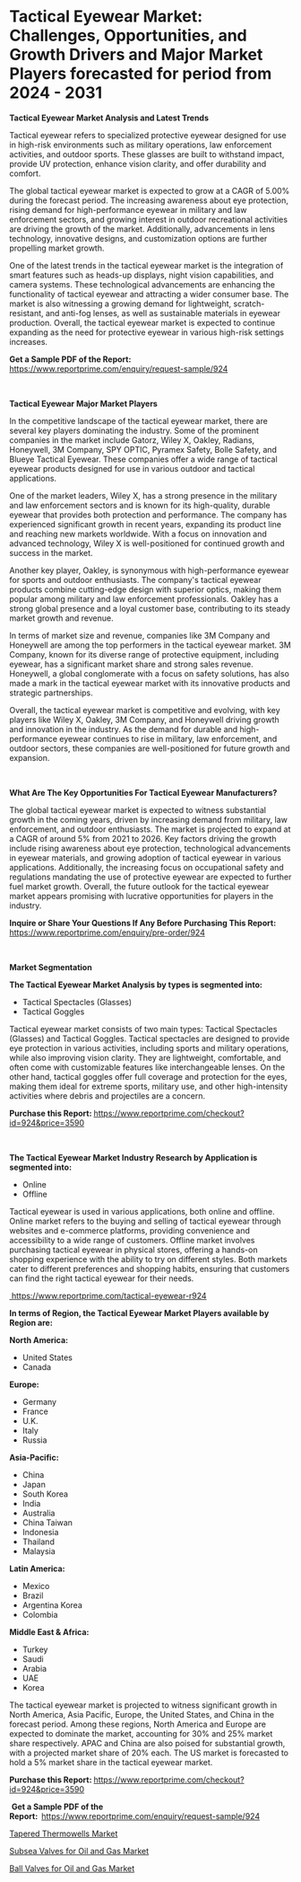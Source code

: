 <p><h1>Tactical Eyewear Market: Challenges, Opportunities, and Growth Drivers and Major Market Players forecasted for period from 2024 - 2031</h1></p><p><strong>Tactical Eyewear Market Analysis and Latest Trends</strong></p>
<p><p>Tactical eyewear refers to specialized protective eyewear designed for use in high-risk environments such as military operations, law enforcement activities, and outdoor sports. These glasses are built to withstand impact, provide UV protection, enhance vision clarity, and offer durability and comfort.</p><p>The global tactical eyewear market is expected to grow at a CAGR of 5.00% during the forecast period. The increasing awareness about eye protection, rising demand for high-performance eyewear in military and law enforcement sectors, and growing interest in outdoor recreational activities are driving the growth of the market. Additionally, advancements in lens technology, innovative designs, and customization options are further propelling market growth.</p><p>One of the latest trends in the tactical eyewear market is the integration of smart features such as heads-up displays, night vision capabilities, and camera systems. These technological advancements are enhancing the functionality of tactical eyewear and attracting a wider consumer base. The market is also witnessing a growing demand for lightweight, scratch-resistant, and anti-fog lenses, as well as sustainable materials in eyewear production. Overall, the tactical eyewear market is expected to continue expanding as the need for protective eyewear in various high-risk settings increases.</p></p>
<p><strong>Get a Sample PDF of the Report:&nbsp;</strong> <a href="https://www.reportprime.com/enquiry/request-sample/924">https://www.reportprime.com/enquiry/request-sample/924</a></p>
<p>&nbsp;</p>
<p><strong>Tactical Eyewear Major Market Players</strong></p>
<p><p>In the competitive landscape of the tactical eyewear market, there are several key players dominating the industry. Some of the prominent companies in the market include Gatorz, Wiley X, Oakley, Radians, Honeywell, 3M Company, SPY OPTIC, Pyramex Safety, Bolle Safety, and Blueye Tactical Eyewear. These companies offer a wide range of tactical eyewear products designed for use in various outdoor and tactical applications.</p><p>One of the market leaders, Wiley X, has a strong presence in the military and law enforcement sectors and is known for its high-quality, durable eyewear that provides both protection and performance. The company has experienced significant growth in recent years, expanding its product line and reaching new markets worldwide. With a focus on innovation and advanced technology, Wiley X is well-positioned for continued growth and success in the market.</p><p>Another key player, Oakley, is synonymous with high-performance eyewear for sports and outdoor enthusiasts. The company's tactical eyewear products combine cutting-edge design with superior optics, making them popular among military and law enforcement professionals. Oakley has a strong global presence and a loyal customer base, contributing to its steady market growth and revenue.</p><p>In terms of market size and revenue, companies like 3M Company and Honeywell are among the top performers in the tactical eyewear market. 3M Company, known for its diverse range of protective equipment, including eyewear, has a significant market share and strong sales revenue. Honeywell, a global conglomerate with a focus on safety solutions, has also made a mark in the tactical eyewear market with its innovative products and strategic partnerships.</p><p>Overall, the tactical eyewear market is competitive and evolving, with key players like Wiley X, Oakley, 3M Company, and Honeywell driving growth and innovation in the industry. As the demand for durable and high-performance eyewear continues to rise in military, law enforcement, and outdoor sectors, these companies are well-positioned for future growth and expansion.</p></p>
<p>&nbsp;</p>
<p><strong>What Are The Key Opportunities For Tactical Eyewear Manufacturers?</strong></p>
<p><p>The global tactical eyewear market is expected to witness substantial growth in the coming years, driven by increasing demand from military, law enforcement, and outdoor enthusiasts. The market is projected to expand at a CAGR of around 5% from 2021 to 2026. Key factors driving the growth include rising awareness about eye protection, technological advancements in eyewear materials, and growing adoption of tactical eyewear in various applications. Additionally, the increasing focus on occupational safety and regulations mandating the use of protective eyewear are expected to further fuel market growth. Overall, the future outlook for the tactical eyewear market appears promising with lucrative opportunities for players in the industry.</p></p>
<p><strong>Inquire or Share Your Questions If Any Before Purchasing This Report:</strong> <a href="https://www.reportprime.com/enquiry/pre-order/924">https://www.reportprime.com/enquiry/pre-order/924</a></p>
<p>&nbsp;</p>
<p><strong>Market Segmentation</strong></p>
<p><strong>The Tactical Eyewear Market Analysis by types is segmented into:</strong></p>
<p><ul><li>Tactical Spectacles (Glasses)</li><li>Tactical Goggles</li></ul></p>
<p><p>Tactical eyewear market consists of two main types: Tactical Spectacles (Glasses) and Tactical Goggles. Tactical spectacles are designed to provide eye protection in various activities, including sports and military operations, while also improving vision clarity. They are lightweight, comfortable, and often come with customizable features like interchangeable lenses. On the other hand, tactical goggles offer full coverage and protection for the eyes, making them ideal for extreme sports, military use, and other high-intensity activities where debris and projectiles are a concern.</p></p>
<p><strong>Purchase this Report:&nbsp;</strong><a href="https://www.reportprime.com/checkout?id=924&price=3590">https://www.reportprime.com/checkout?id=924&price=3590</a></p>
<p>&nbsp;</p>
<p><strong>The Tactical Eyewear Market Industry Research by Application is segmented into:</strong></p>
<p><ul><li>Online</li><li>Offline</li></ul></p>
<p><p>Tactical eyewear is used in various applications, both online and offline. Online market refers to the buying and selling of tactical eyewear through websites and e-commerce platforms, providing convenience and accessibility to a wide range of customers. Offline market involves purchasing tactical eyewear in physical stores, offering a hands-on shopping experience with the ability to try on different styles. Both markets cater to different preferences and shopping habits, ensuring that customers can find the right tactical eyewear for their needs.</p></p>
<p><a href="https://www.reportprime.com/tactical-eyewear-r924">&nbsp;https://www.reportprime.com/tactical-eyewear-r924</a></p>
<p><strong>In terms of Region, the Tactical Eyewear Market Players available by Region are:</strong></p>
<p>
    <p> <strong> North America: </strong>
        <ul>
            <li>United States</li>
            <li>Canada</li>
        </ul>
        </p> 
    <p> <strong> Europe: </strong>
        <ul>
            <li>Germany</li>
            <li>France</li>
            <li>U.K.</li>
            <li>Italy</li>
            <li>Russia</li>
        </ul>
        </p> 
    <p> <strong> Asia-Pacific: </strong>
        <ul>
            <li>China</li>
            <li>Japan</li>
            <li>South Korea</li>
            <li>India</li>
            <li>Australia</li>
            <li>China Taiwan</li>
            <li>Indonesia</li>
            <li>Thailand</li>
            <li>Malaysia</li>
        </ul>
        </p> 
    <p> <strong> Latin America: </strong>
        <ul>
            <li>Mexico</li>
            <li>Brazil</li>
            <li>Argentina Korea</li>
            <li>Colombia</li>
        </ul>
        </p> 
    <p> <strong> Middle East & Africa: </strong>
        <ul>
            <li>Turkey</li>
            <li>Saudi</li>
            <li>Arabia</li>
            <li>UAE</li>
            <li>Korea</li>
        </ul>
    </p>
    </p>
<p><p>The tactical eyewear market is projected to witness significant growth in North America, Asia Pacific, Europe, the United States, and China in the forecast period. Among these regions, North America and Europe are expected to dominate the market, accounting for 30% and 25% market share respectively. APAC and China are also poised for substantial growth, with a projected market share of 20% each. The US market is forecasted to hold a 5% market share in the tactical eyewear market.</p></p>
<p><strong>Purchase this Report: </strong><a href="https://www.reportprime.com/checkout?id=924&price=3590">https://www.reportprime.com/checkout?id=924&price=3590</a></p>
<p>&nbsp;<strong>Get a Sample PDF of the Report:&nbsp;&nbsp;</strong><a href="https://www.reportprime.com/enquiry/request-sample/924">https://www.reportprime.com/enquiry/request-sample/924</a></p>
<p><strong></strong></p>
<p><p><a href="https://github.com/CliffMedina6/Market-Research-Report-List-5/blob/main/tapered-thermowells-market.md">Tapered Thermowells Market</a></p><p><a href="https://github.com/angelajermaine/Market-Research-Report-List-4/blob/main/subsea-valves-for-oil-and-gas-market.md">Subsea Valves for Oil and Gas Market</a></p><p><a href="https://github.com/provorikovar/Market-Research-Report-List-5/blob/main/ball-valves-for-oil-and-gas-market.md">Ball Valves for Oil and Gas Market</a></p></p>